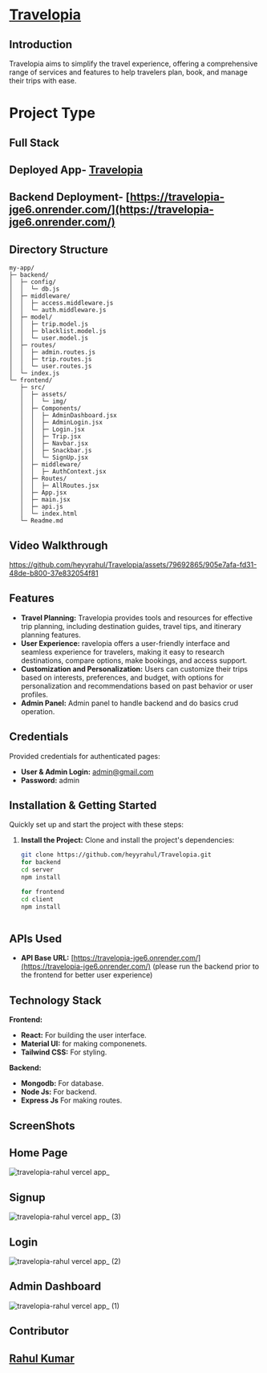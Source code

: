 #  [Travelopia](https://travelopia-rahul.vercel.app/)


## Introduction

Travelopia aims to simplify the travel experience, offering a comprehensive range of services and features to help travelers plan, book, and manage their trips with ease.

# Project Type

## Full Stack

## Deployed App- [Travelopia](https://travelopia-rahul.vercel.app/)
 ## Backend Deployment- [https://travelopia-jge6.onrender.com/](https://travelopia-jge6.onrender.com/)

## Directory Structure
```
my-app/
├─ backend/
│  ├─ config/
│  │  └─ db.js
│  ├─ middleware/
│  │  ├─ access.middleware.js
│  │  └─ auth.middleware.js
│  ├─ model/
│  │  ├─ trip.model.js
│  │  ├─ blacklist.model.js
│  │  └─ user.model.js
│  ├─ routes/
│  │  ├─ admin.routes.js
│  │  ├─ trip.routes.js
│  │  └─ user.routes.js
│  └─ index.js
└─ frontend/
   ├─ src/
   │  ├─ assets/
   │  │  └─ img/
   │  ├─ Components/
   │  │  ├─ AdminDashboard.jsx
   │  │  ├─ AdminLogin.jsx
   │  │  ├─ Login.jsx
   │  │  ├─ Trip.jsx
   │  │  ├─ Navbar.jsx
   │  │  ├─ Snackbar.js
   │  │  └─ SignUp.jsx 
   │  ├─ middleware/
   │  │  ├─ AuthContext.jsx
   │  ├─ Routes/
   │  │  ├─ AllRoutes.jsx
   │  ├─ App.jsx
   │  ├─ main.jsx
   │  ├─ api.js
   │  └─ index.html
   └─ Readme.md

```


## Video Walkthrough



https://github.com/heyyrahul/Travelopia/assets/79692865/905e7afa-fd31-48de-b800-37e832054f81






## Features

- **Travel Planning:** Travelopia provides tools and resources for effective trip planning, including destination guides, travel tips, and itinerary planning features.
- **User Experience:** ravelopia offers a user-friendly interface and seamless experience for travelers, making it easy to research destinations, compare options, make bookings, and access support.
- **Customization and Personalization:** Users can customize their trips based on interests, preferences, and budget, with options for personalization and recommendations based on past behavior or user profiles.
- **Admin Panel:** Admin panel to handle backend and do basics crud operation.

## Credentials

Provided  credentials for authenticated pages:
- **User & Admin Login:** admin@gmail.com
- **Password:** admin



## Installation & Getting Started

Quickly set up and start the project with these steps:

1. **Install the Project:**
   Clone and install the project's dependencies:
   ```bash
   git clone https://github.com/heyyrahul/Travelopia.git
   for backend
   cd server
   npm install

   for frontend
   cd client
   npm install



## APIs Used

- **API Base URL:** [https://travelopia-jge6.onrender.com/](https://travelopia-jge6.onrender.com/)
  (please run the backend prior to the frontend for better user experience)


## Technology Stack
 **Frontend:**
- **React:** For building the user interface.
- **Material UI:** for making componenets.
- **Tailwind CSS:** For styling.

**Backend:**
- **Mongodb:** For database.
- **Node Js:** For backend.
- **Express Js** For making routes.

## ScreenShots  

## Home Page
![travelopia-rahul vercel app_](https://github.com/heyyrahul/Travelopia/assets/79692865/f35c3472-59f4-4466-8a61-63ff77ab07e3)

## Signup

![travelopia-rahul vercel app_ (3)](https://github.com/heyyrahul/Travelopia/assets/79692865/ba8a0793-0ccf-4d0b-89b2-9db0cdca4a40)

## Login
![travelopia-rahul vercel app_ (2)](https://github.com/heyyrahul/Travelopia/assets/79692865/a250de92-9a30-429e-a86f-a7adc2645f7f)
## Admin Dashboard



![travelopia-rahul vercel app_ (1)](https://github.com/heyyrahul/Travelopia/assets/79692865/6dfe1649-6748-4de5-b2ca-53ff32e26d3c)



## Contributor
## [Rahul Kumar](https://www.linkedin.com/in/heyyrahul/)


